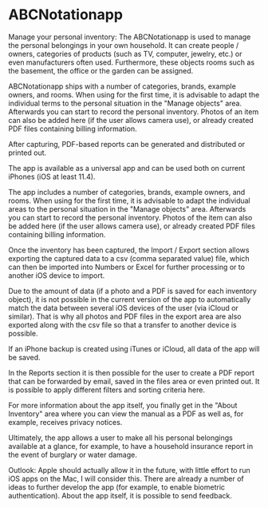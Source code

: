 # ABCNotationapp

Manage your personal inventory:
The ABCNotationapp is used to manage the personal belongings in your own household. It can create people / owners, categories of products (such as TV, computer, jewelry, etc.) or even manufacturers often used. Furthermore, these objects rooms such as the basement, the office or the garden can be assigned.

ABCNotationapp ships with a number of categories, brands, example owners, and rooms. When using for the first time, it is advisable to adapt the individual terms to the personal situation in the "Manage objects" area. Afterwards you can start to record the personal inventory. Photos of an item can also be added here (if the user allows camera use), or already created PDF files containing billing information.

After capturing, PDF-based reports can be generated and distributed or printed out.

The app is available as a universal app and can be used both on current iPhones (iOS at least 11.4).

The app includes a number of categories, brands, example owners, and rooms. When using for the first time, it is advisable to adapt the individual areas to the personal situation in the "Manage objects" area. Afterwards you can start to record the personal inventory. Photos of the item can also be added here (if the user allows camera use), or already created PDF files containing billing information.

Once the inventory has been captured, the Import / Export section allows exporting the captured data to a csv (comma separated value) file, which can then be imported into Numbers or Excel for further processing or to another iOS device to import.

Due to the amount of data (if a photo and a PDF is saved for each inventory object), it is not possible in the current version of the app to automatically match the data between several iOS devices of the user (via iCloud or similar). That is why all photos and PDF files in the export area are also exported along with the csv file so that a transfer to another device is possible.

If an iPhone backup is created using iTunes or iCloud, all data of the app will be saved.

In the Reports section it is then possible for the user to create a PDF report that can be forwarded by email, saved in the files area or even printed out. It is possible to apply different filters and sorting criteria here.

For more information about the app itself, you finally get in the "About Inventory" area where you can view the manual as a PDF as well as, for example, receives privacy notices.

Ultimately, the app allows a user to make all his personal belongings available at a glance, for example, to have a household insurance report in the event of burglary or water damage.

Outlook: Apple should actually allow it in the future, with little effort to run iOS apps on the Mac, I will consider this. There are already a number of ideas to further develop the app (for example, to enable biometric authentication). About the app itself, it is possible to send feedback.

